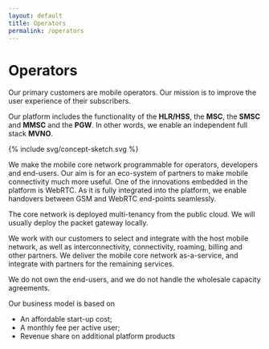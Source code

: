 ```yaml
---
layout: default
title: Operators
permalink: /operators
---
```


# Operators

Our primary customers are mobile operators. Our mission is to improve the user experience of their subscribers.

Our platform includes the functionality of the <b uk-tooltip="title: Home Location Register/Home Subscriber Server">HLR/HSS</b>, the <b uk-tooltip="title: Mobile Switching Center">MSC</b>, the <b uk-tooltip="title: Short Message Service Center">SMSC</b> and <b uk-tooltip="title: Multimedia Service Center">MMSC</b> and the <b uk-tooltip="title: Package Data Network Gateway">PGW</b>. In other words, we enable an independent full stack <b uk-tooltip="title: Mobile Virtual Network Operator">MVNO</b>. 

{% include svg/concept-sketch.svg %}

We make the mobile core network programmable for operators, developers and end-users. Our aim is for an eco-system of partners to make  mobile connectivity much more useful. One of the  innovations embedded in the platform is WebRTC. As it is fully integrated into the platform, we enable handovers between GSM and WebRTC end-points seamlessly.

The core network is deployed multi-tenancy from the public cloud. We will usually deploy the packet gateway locally. 

We work with our customers to select and integrate with the host mobile network, as well as interconnectivity, connectivity, roaming, billing and other partners. We deliver the mobile core network as-a-service, and integrate with partners for the remaining services. 

We do not own the end-users, and we do not handle the wholesale capacity agreements. 

Our business model is based on 
- An affordable start-up cost;  
- A monthly fee per active user;
- Revenue share on additional platform products
